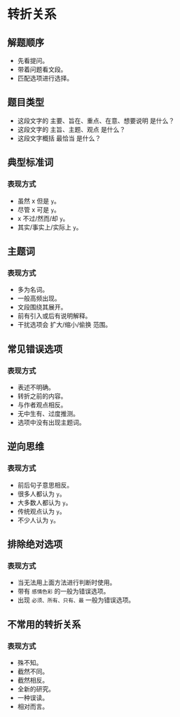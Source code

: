 # 转折关系

## 解题顺序

* 先看提问。
* 带着问题看文段。
* 匹配选项进行选择。

## 题目类型

* 这段文字的 主要、旨在、重点、在意、想要说明 是什么？
* 这段文字的 主旨、主题、观点 是什么？
* 这段文字概括 最恰当 是什么？

## 典型标准词

### 表现方式

* 虽然 x 但是 `y`。
* 尽管 x 可是 `y`。
* x 不过/然而/却 `y`。
* 其实/事实上/实际上 `y`。

## 主题词

### 表现方式

* 多为名词。
* 一般高频出现。
* 文段围绕其展开。
* 前有引入或后有说明解释。
* 干扰选项会 扩大/缩小/偷换 范围。

## 常见错误选项

### 表现方式

* 表述不明确。
* 转折之前的内容。
* 与作者观点相反。
* 无中生有、过度推测。
* 选项中没有出现主题词。

## 逆向思维

### 表现方式

* 前后句子意思相反。
* 很多人都认为 `y`。
* 大多数人都认为 `y`。
* 传统观点认为 `y`。
* 不少人认为 `y`。

## 排除绝对选项

### 表现方式

* 当无法用上面方法进行判断时使用。
* 带有 `感情色彩` 的一般为错误选项。
* 出现 `必须、所有、只有、最` 一般为错误选项。

## 不常用的转折关系

### 表现方式

* 殊不知。
* 截然不同。
* 截然相反。
* 全新的研究。
* 一种误读。
* 相对而言。